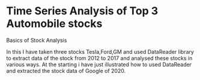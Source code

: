 # Time Series Analysis of Top 3 Automobile stocks
Basics of Stock Analysis

In this I have taken three stocks Tesla,Ford,GM and used DataReader library to extract data of the stock from 2012 to 2017 and analysed these stocks in various ways.
At the starting i have just illustrated how to used DataReader and extracted the stock data of Google of 2020.
